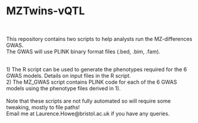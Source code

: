 # MZTwins-vQTL
<br>

This repository contains two scripts to help analysts run the MZ-differences GWAS.
<br>
The GWAS will use PLINK binary format files (.bed, .bim, .fam).

<br>
1) The R script can be used to generate the phenotypes required for the 6 GWAS models. Details on input files in the R script.
<br>
2) The MZ_GWAS script contains PLINK code for each of the 6 GWAS models using the phenotype files derived in 1).

<br>
<br>
Note that these scripts are not fully automated so will require some tweaking, mostly to file paths!
<br>
Email me at Laurence.Howe@bristol.ac.uk if you have any queries.
